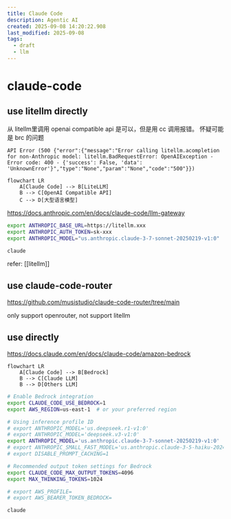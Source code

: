 ```yaml
---
title: Claude Code
description: Agentic AI
created: 2025-09-08 14:20:22.908
last_modified: 2025-09-08
tags:
  - draft
  - llm
---
```


# claude-code

## use litellm directly

从 litellm里调用 openai compatible api 是可以，但是用 cc 调用报错。 怀疑可能是 brc 的问题

```
API Error (500 {"error":{"message":"Error calling litellm.acompletion for non-Anthropic model: litellm.BadRequestError: OpenAIException - Error code: 400 - {'success': False, 'data': 'UnknownError'}","type":"None","param":"None","code":"500"}})
```

```mermaid
flowchart LR
    A[Claude Code] --> B[LiteLLM]
    B --> C[OpenAI Compatible API]
    C --> D[大型语言模型]

```

https://docs.anthropic.com/en/docs/claude-code/llm-gateway

```bash
export ANTHROPIC_BASE_URL=https://litellm.xxx
export ANTHROPIC_AUTH_TOKEN=sk-xxx
export ANTHROPIC_MODEL="us.anthropic.claude-3-7-sonnet-20250219-v1:0"

claude

```

refer: [[litellm]]

## use claude-code-router

https://github.com/musistudio/claude-code-router/tree/main

only support openrouter, not support litellm


## use directly

https://docs.claude.com/en/docs/claude-code/amazon-bedrock

```mermaid
flowchart LR
    A[Claude Code] --> B[Bedrock]
    B --> C[Claude LLM]
    B --> D[Others LLM]

```

```bash
# Enable Bedrock integration
export CLAUDE_CODE_USE_BEDROCK=1
export AWS_REGION=us-east-1  # or your preferred region

# Using inference profile ID
# export ANTHROPIC_MODEL='us.deepseek.r1-v1:0'
# export ANTHROPIC_MODEL='deepseek.v3-v1:0'
export ANTHROPIC_MODEL='us.anthropic.claude-3-7-sonnet-20250219-v1:0'
# export ANTHROPIC_SMALL_FAST_MODEL='us.anthropic.claude-3-5-haiku-20241022-v1:0'
# export DISABLE_PROMPT_CACHING=1

# Recommended output token settings for Bedrock
export CLAUDE_CODE_MAX_OUTPUT_TOKENS=4096
export MAX_THINKING_TOKENS=1024

# export AWS_PROFILE=
# export AWS_BEARER_TOKEN_BEDROCK=

claude

```





